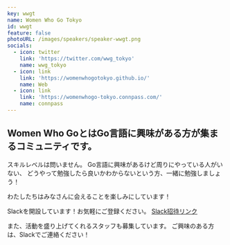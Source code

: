 ```yaml
---
key: wwgt
name: Women Who Go Tokyo
id: wwgt
feature: false
photoURL: /images/speakers/speaker-wwgt.png
socials:
  - icon: twitter
    link: 'https://twitter.com/wwg_tokyo'
    name: wwg_tokyo
  - icon: link
    link: 'https://womenwhogotokyo.github.io/'
    name: Web
  - icon: link
    link: 'https://womenwhogo-tokyo.connpass.com/'
    name: connpass
---
```


## Women Who GoとはGo言語に興味がある方が集まるコミュニティです。

スキルレベルは問いません。
Go言語に興味があるけど周りにやっている人がいない、 どうやって勉強したら良いかわからないという方、一緒に勉強しましょう！

わたしたちはみなさんに会えることを楽しみにしています！

Slackを開設しています！お気軽にご登録ください。 [Slack招待リンク](https://join.slack.com/t/womenwhogotokyo/shared_invite/enQtNjY1NTc0MTg4NzY5LTExYTU3ZmE0YTMzOWRlM2M1Y2VkYzA4MzE3YmI1NzE5Y2M1OWNmYjg1ZmE0MzEwYmU4NmJkMmMxNTZmYWYyNjA)

また、活動を盛り上げてくれるスタッフも募集しています。
ご興味のある方は、Slackでご連絡ください！
